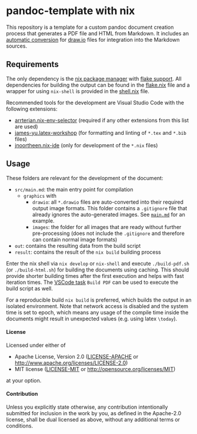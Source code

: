 # pandoc-template with nix

This repository is a template for a custom pandoc document creation process that generates a PDF file and HTML from Markdown.
It includes an [automatic conversion](https://github.com/localthomas/pandoc-drawio) for [draw.io](https://www.diagrams.net/) files for integration into the Markdown sources.

## Requirements

The only dependency is the [nix package manager](https://nixos.org/download.html) with [flake support](https://nixos.wiki/wiki/Flakes).
All dependencies for building the output can be found in the [flake.nix](flake.nix) file and a wrapper for using `nix-shell` is provided in the [shell.nix](shell.nix) file.

Recommended tools for the development are Visual Studio Code with the following extensions:
* [arrterian.nix-env-selector](https://marketplace.visualstudio.com/items?itemName=arrterian.nix-env-selector) (required if any other extensions from this list are used)
* [james-yu.latex-workshop](https://marketplace.visualstudio.com/items?itemName=James-Yu.latex-workshop) (for formatting and linting of `*.tex` and `*.bib` files)
* [jnoortheen.nix-ide](https://marketplace.visualstudio.com/items?itemName=jnoortheen.nix-ide) (only for development of the `*.nix` files)

## Usage

These folders are relevant for the development of the document:
* `src/main.md`: the main entry point for compilation
  * `graphics` with
    * `drawio`: all `*.drawio` files are auto-converted into their required output image formats. This folder contains a `.gitignore` file that already ignores the auto-generated images. See [`main.md`](src/main.md) for an example.
    * `images`: the folder for all images that are ready without further pre-processing (does not include the `.gitignore` and therefore can contain normal image formats)
* `out`: contains the resulting data from the build script
* `result`: contains the result of the `nix build` building process

Enter the nix shell via `nix develop` or `nix-shell` and execute `./build-pdf.sh` (or `./build-html.sh`) for building the documents using caching.
This should provide shorter building times after the first execution and helps with fast iteration times.
The [VSCode task](https://code.visualstudio.com/docs/editor/tasks) `Build PDF` can be used to execute the build script as well.

For a reproducible build `nix build` is preferred, which builds the output in an isolated environment.
Note that network access is disabled and the system time is set to epoch, which means any usage of the compile time inside the documents might result in unexpected values (e.g. using latex `\today`).

#### License

Licensed under either of

 * Apache License, Version 2.0
   ([LICENSE-APACHE](LICENSES/Apache-2.0.txt) or http://www.apache.org/licenses/LICENSE-2.0)
 * MIT license
   ([LICENSE-MIT](LICENSES/MIT.txt) or http://opensource.org/licenses/MIT)

at your option.

#### Contribution

Unless you explicitly state otherwise, any contribution intentionally submitted
for inclusion in the work by you, as defined in the Apache-2.0 license, shall be
dual licensed as above, without any additional terms or conditions.
